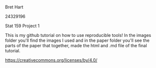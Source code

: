 Bret Hart 

24329196

Stat 159 Project 1

This is my github tutorial on how to use reproducible tools! In the images folder you'll find the images I used and in the paper folder you'll see the parts of the paper that together, made the html and .md file of the final tutorial.


https://creativecommons.org/licenses/by/4.0/
